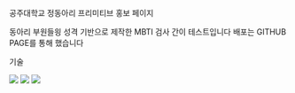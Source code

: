 공주대학교 정동아리 프리미티브 홍보 페이지

동아리 부원들읭 성격 기반으로 제작한 MBTI 검사 간이 테스트입니다
배포는 GITHUB PAGE를 통해 했습니다


기술

<img src="https://img.shields.io/badge/html5-E34F26?style=for-the-badge&logo=html5&logoColor=white">
<img src="https://img.shields.io/badge/css3-1572B6?style=for-the-badge&logo=css3&logoColor-white">
<img src="https://img.shields.io/badge/javaScript-F7DF1E?style=for-the-badge&logo=javaScript&logoColor=white">
